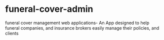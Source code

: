 # funeral-cover-admin
funeral cover management web applications- An App designed to help funeral companies, and insurance brokers easily manage their policies, and clients 
